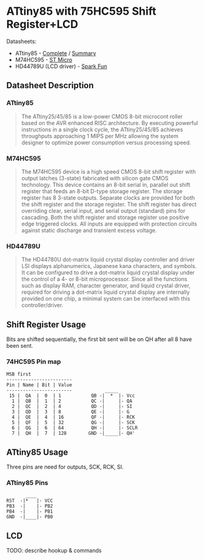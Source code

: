 # ATtiny85 with 75HC595 Shift Register+LCD


Datasheets:

- ATtiny85 - [Complete](http://www.atmel.com/Images/Atmel-2586-AVR-8-bit-Microcontroller-ATtiny25-ATtiny45-ATtiny85_Datasheet.pdf) / [Summary](http://www.atmel.com/Images/Atmel-2586-AVR-8-bit-Microcontroller-ATtiny25-ATtiny45-ATtiny85_Datasheet-Summary.pdf)
- M74HC595 - [ST Micro](http://www.st.com/st-web-ui/static/active/en/resource/technical/document/datasheet/CD00000339.pdf)
- HD44789U (LCD driver) - [Spark Fun](https://www.sparkfun.com/datasheets/LCD/HD44780.pdf)

## Datasheet Description

### ATtiny85

> The ATtiny25/45/85 is a low-power CMOS 8-bit microcont roller based on the AVR enhanced RISC architecture. By executing powerful instructions in a single clock cycle, the ATtiny25/45/85 achieves throughputs approaching 1 MIPS per MHz allowing the system designer to optimize power consumption versus processing speed.  

### M74HC595

> The M74HC595 device is a high speed CMOS 8-bit shift register with output latches (3-state) fabricated with silicon gate CMOS technology. This device contains an 8-bit serial in, parallel out shift register that feeds an 8-bit D-type storage register. The storage register has 8 3-state outputs. Separate clocks are provided for both the shift register and the storage register. The shift register has direct overriding clear, serial input, and serial output (standard) pins for cascading. Both the shift register and storage register use positive edge triggered clocks. All inputs are equipped with protection circuits against static discharge and transient excess voltage.


### HD44789U 

> The HD44780U dot-matrix liquid crystal display controller and driver LSI displays alphanumerics, Japanese kana characters, and symbols. It can be configured to drive a dot-matrix liquid crystal display under the control of a 4- or 8-bit microprocessor. Since all the functions such as display RAM, character generator, and liquid crystal driver, required for driving a dot-matrix liquid crystal display are internally provided on one chip, a minimal system can be interfaced with this controller/driver.


## Shift Register Usage

Bits are shifted sequentially, the first bit sent will be on QH after all 8 have been sent.

### 74HC595 Pin map

    MSB first
    ------------------------
    Pin | Name | Bit | Value          
    ------------------------            _____
     15 |  QA  |  0  | 1           QB -|  *  |- Vcc
      1 |  QB  |  1  | 2           QC -|     |- QA
      2 |  QC  |  2  | 4           QD -|     |- SI
      3 |  QD  |  3  | 8           QE -|     |- G
      4 |  QE  |  4  | 16          QF -|     |- RCK
      5 |  QF  |  5  | 32          QG -|     |- SCK
      6 |  QG  |  6  | 64          QH -|     |- SCLR
      7 |  QH  |  7  | 128        GND -|_____|- QH'

## ATtiny85 Usage

Three pins are need for outputs, SCK, RCK, SI.

### ATtiny85 Pins
           ____
    RST  -|*   |- VCC
    PB3  -|    |- PB2
    PB4  -|    |- PB1
    GND  -|____|- PB0


##  LCD

TODO: describe hookup & commands
